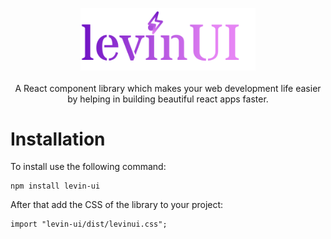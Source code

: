<p align="center">
    <img src="./src/assets/levinUI.svg" alt="levinui" width="280px">
    <br />
    <br />
    A React component library which makes your web development life easier by helping in building beautiful react apps faster.
</p>

# Installation

To install use the following command:

```
npm install levin-ui
```

After that add the CSS of the library to your project:

```
import "levin-ui/dist/levinui.css";
```
